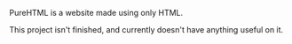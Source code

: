 PureHTML is a website made using only HTML.

This project isn't finished, and currently doesn't have anything useful on it.
